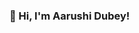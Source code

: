 ### 👋 Hi, I'm Aarushi Dubey!  

<!--
**aarusheeeh/aarusheeeh** is a ✨ _special_ ✨ repository because its `README.md` (this file) appears on your GitHub profile.

Here are some ideas to get you started:
-👩🏻‍💻 Software Engineer sharing about my journey and learnings in tech
-👩🏻‍🎓 3rd year Artificial Inelligence and Machine Learning Student at the Indira Gandhi Delhi Technical University for Women, New Delhi, India
- 🌱 Currently learning about Deep Learning
- 💬 Ask me about ...
- 📫 How to reach me: ...
- 😄 She/Her
-->
